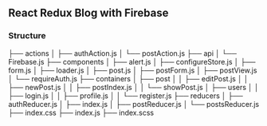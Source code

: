 ## React Redux Blog with Firebase

### Structure

├── actions
│   ├── authAction.js
│   └── postAction.js
├── api
│   └── Firebase.js
├── components
│   ├── alert.js
│   ├── configureStore.js
│   ├── form.js
│   ├── loader.js
│   ├── post.js
│   ├── postForm.js
│   ├── postView.js
│   └── requireAuth.js
├── containers
│   ├── post
│   │   ├── editPost.js
│   │   ├── newPost.js
│   │   ├── postIndex.js
│   │   └── showPost.js
│   ├── users
│   │   ├── login.js
│   │   ├── profile.js
│   │   └── register.js
├── reducers
│   ├── authReducer.js
│   ├── index.js
│   ├── postReducer.js
│   └── postsReducer.js
├── index.css
├── index.js
├── index.scss